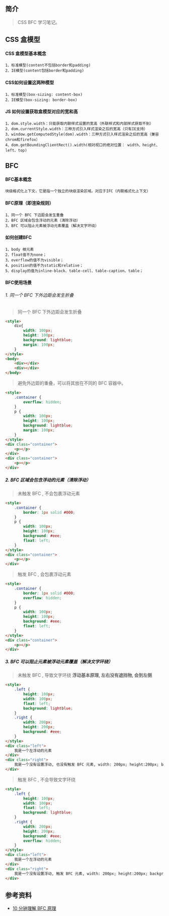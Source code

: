 ## 简介

> CSS BFC 学习笔记。

## CSS 盒模型

#### CSS 盒模型基本概念

```text
1、标准模型(content不包括border和padding)
2、IE模型(content包括border和padding)
```

#### CSS如何设置这两种模型

```text
1、标准模型(box-sizing: content-box)
2、IE模型(box-sizing: border-box)
```

#### JS 如何设置获取盒模型对应的宽和高

```text
1、dom.style.width：只能获取内联样式设置的宽高（外联样式和内部样式获取不到）
2、dom.currentStyle.width：三种方式引入样式渲染之后的宽高（只有IE支持）
3、window.getComputedStyle(dom).width：三种方式引入样式渲染之后的宽高（兼容chrom和firefox）
4、dom.getBoundingClientRect().width(相对视口的绝对位置： width、height、left、top)
```

## BFC

#### BFC基本概念

```text
块级格式化上下文，它是指一个独立的块级渲染区域。对应于IFC（内联格式化上下文）
```

#### BFC原理（即渲染规则）

```text
1、同一个 BFC 下边距会发生重叠
2、BFC 区域会包含浮动的元素（清除浮动）
3、BFC 可以阻止元素被浮动元素覆盖（解决文字环绕）
```

#### 如何创建BFC

```text
1、body 根元素
2、float值不为none；
3、overflow的值不为visible；
4、position的值不为static和relative；
5、display的值为inline-block、table-cell、table-caption、table；
```

#### BFC使用场景

###### 1. 同一个 BFC 下外边距会发生折叠

> 同一个 BFC 下外边距会发生折叠

```html
<style>
    div{
        width: 100px;
        height: 100px;
        background: lightblue;
        margin: 100px;
    }
</style>
<body>
    <div></div>
    <div></div>
</body>
```

> 避免外边距的重叠，可以将其放在不同的 BFC 容器中。

```html
<style>
    .container {
        overflow: hidden;
    }
    p {
        width: 100px;
        height: 100px;
        background: lightblue;
        margin: 100px;
    }
</style>
<div class="container">
    <p></p>
</div>
<div class="container">
    <p></p>
</div>
```

##### 2. BFC 区域会包含浮动的元素（清除浮动）

> 未触发 BFC , 不会包裹浮动元素

```html
<style>
    .container {
        border: 1px solid #000;
    }
    p {
        width: 100px;
        height: 100px;
        background: #eee;
        float: left;
    }
</style>
<div class="container">
    <p></p>
</div>
```

> 触发 BFC , 会包裹浮动元素

```html
<style>
    .container {
        border: 1px solid #000;
        overflow: hidden;
    }
    p {
        width: 100px;
        height: 100px;
        background: #eee;
        float: left;
    }
</style>
<div class="container">
    <p></p>
</div>
```

##### 3. BFC 可以阻止元素被浮动元素覆盖（解决文字环绕）

> 未触发 BFC , 导致文字环绕
**浮动基本原理, 左右没有遮挡物, 会到左侧**

```html
<style>
    .left {
        height: 100px;
        width: 100px;
        float: left;
        background: lightblue;
    }
    .right {
        width: 200px;
        height: 200px;
        background: #eee;
    }
</style>
<div class="left">
    我是一个左浮动的元素
</div>
<div class="right">
    我是一个没有设置浮动, 也没有触发 BFC 元素, width: 200px; height:200px; background: #eee;
</div>
```

> 触发 BFC , 不会导致文字环绕

```html
<style>
    .left {
        height: 100px;
        width: 100px;
        float: left;
        background: lightblue;
    }
    .right {
        width: 200px;
        height: 200px;
        background: #eee;
        overflow: hidden;
    }
</style>
<div class="left">
    我是一个左浮动的元素
</div>
<div class="right">
    我是一个没有设置浮动, 触发 BFC 元素, width: 200px; height:200px; background: #eee;overflow: hidden;
</div>
```

## 参考资料

- [10 分钟理解 BFC 原理](https://zhuanlan.zhihu.com/p/25321647)
